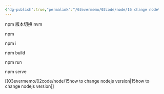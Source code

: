 ```yaml
---
{"dg-publish":true,"permalink":"/03evermemo/02code/node/16 change node多版本切换nvm/","dgPassFrontmatter":true}
---
```


npm
版本切换
nvm

npm 

npm i

npm build

npm run


npm serve

[[03evermemo/02code/node/15how to change nodejs version\|15how to change nodejs version]]

